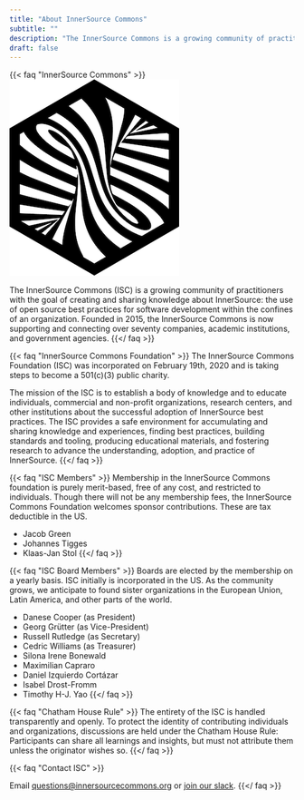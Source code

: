 ```yaml
---
title: "About InnerSource Commons"
subtitle: ""
description: "The InnerSource Commons is a growing community of practitioners with the goal of creating and sharing knowledge about InnerSource."
draft: false
---
```



{{< faq "InnerSource Commons" >}}
![InnerSource Commons Logo](/images/logo.png)

The InnerSource Commons (ISC) is a growing community of practitioners with the goal of creating and sharing knowledge about InnerSource: the use of open source best practices for software development within the confines of an organization. Founded in 2015, the InnerSource Commons is now supporting and connecting over seventy companies, academic institutions, and government agencies.
{{</ faq >}}

{{< faq "InnerSource Commons Foundation" >}}
The InnerSource Commons Foundation (ISC) was incorporated on February 19th, 2020 and is taking steps to become a 501(c)(3) public charity.

The mission of the ISC is to establish a body of knowledge and to educate individuals, commercial and non-profit organizations, research centers, and other institutions about the successful adoption of InnerSource best practices. The ISC provides a safe environment for accumulating and sharing knowledge and experiences, finding best practices, building standards and tooling, producing educational materials, and fostering research to advance the understanding, adoption, and practice of InnerSource.
{{</ faq >}}

{{< faq "ISC Members" >}}
Membership in the InnerSource Commons foundation is purely merit-based, free of any cost, and restricted to individuals. Though there will not be any membership fees, the InnerSource Commons Foundation welcomes sponsor contributions. These are tax deductible in the US.

* Jacob Green
* Johannes Tigges
* Klaas-Jan Stol
{{</ faq >}}

{{< faq "ISC Board Members" >}}
Boards are elected by the membership on a yearly basis. ISC initially is incorporated in the US. As the community grows, we anticipate to found sister organizations in the European Union, Latin America, and other parts of the world.

* Danese Cooper (as President)
* Georg Grütter (as Vice-President)
* Russell Rutledge (as Secretary)
* Cedric Williams (as Treasurer)
* Silona Irene Bonewald
* Maximilian Capraro
* Daniel Izquierdo Cortázar
* Isabel Drost-Fromm
* Timothy H-J. Yao
{{</ faq >}}

{{< faq "Chatham House Rule" >}}
The entirety of the ISC is handled transparently and openly. To protect the identity of contributing individuals and organizations, discussions are held under the Chatham House Rule: Participants can share all learnings and insights, but must not attribute them unless the originator wishes so.
{{</ faq >}}

{{< faq "Contact ISC" >}}
<span class="h1"><i class="ti-email"></i></span>

Email questions@innersourcecommons.org or [join our slack](/slack).
{{</ faq >}}

